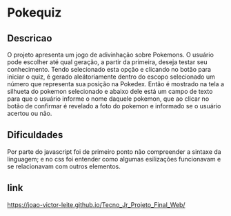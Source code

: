 # Pokequiz

## Descricao

O projeto apresenta um jogo de adivinhação sobre Pokemons. O usuário pode escolher até qual geração, a partir da primeira, deseja testar seu conhecimento. Tendo selecionado esta opção e clicando no botão para iniciar o quiz, é gerado aleátoriamente dentro do escopo selecionado um número que representa sua posição na Pokedex. Então é mostrado na tela a silhueta do pokemon selecionado e abaixo dele está um campo de texto para que o usuário informe o nome daquele pokemon, que ao clicar no botão de confirmar é revelado a foto do pokemon e informado se o usuário acertou ou não.

## Dificuldades

Por parte do javascript foi de primeiro ponto não compreender a sintaxe da linguagem; e no css foi entender como algumas esilizações funcionavam e se relacionavam com outros elementos.

## link

https://joao-victor-leite.github.io/Tecno_Jr_Projeto_Final_Web/
